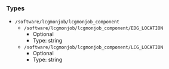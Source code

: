 
### Types

 - `/software/lcgmonjob/lcgmonjob_component`
    - `/software/lcgmonjob/lcgmonjob_component/EDG_LOCATION`
        - Optional
        - Type: string
    - `/software/lcgmonjob/lcgmonjob_component/LCG_LOCATION`
        - Optional
        - Type: string
